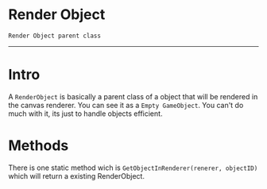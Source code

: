 # Render Object 
``Render Object parent class`` 

- - -

# Intro
A ``RenderObject`` is basically a parent class of a object that will be rendered in the canvas renderer. You can see it as a ``Empty GameObject``. You can't do much with it, its just to handle objects efficient.

# Methods
There is one static method wich is ``GetObjectInRenderer(renerer, objectID)`` which will return a existing RenderObject.

